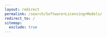 ```yaml
---
layout: redirect
permalink: /search/Software+Licensing+Models/
redirect_to: /
sitemap:
  exclude: true
---
```

